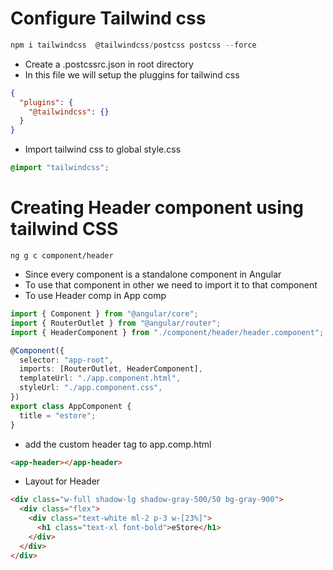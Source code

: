 # Configure Tailwind css

```js
npm i tailwindcss  @tailwindcss/postcss postcss --force
```

- Create a .postcssrc.json in root directory
- In this file we will setup the pluggins for tailwind css

```json
{
  "plugins": {
    "@tailwindcss": {}
  }
}
```

- Import tailwind css to global style.css

```css
@import "tailwindcss";
```

# Creating Header component using tailwind CSS

```shell
ng g c component/header
```

- Since every component is a standalone component in Angular
- To use that component in other we need to import it to that component
- To use Header comp in App comp

```ts
import { Component } from "@angular/core";
import { RouterOutlet } from "@angular/router";
import { HeaderComponent } from "./component/header/header.component";

@Component({
  selector: "app-root",
  imports: [RouterOutlet, HeaderComponent],
  templateUrl: "./app.component.html",
  styleUrl: "./app.component.css",
})
export class AppComponent {
  title = "estore";
}
```

- add the custom header tag to app.comp.html

```html
<app-header></app-header>
```

- Layout for Header

```html
<div class="w-full shadow-lg shadow-gray-500/50 bg-gray-900">
  <div class="flex">
    <div class="text-white ml-2 p-3 w-[23%]">
      <h1 class="text-xl font-bold">eStore</h1>
    </div>
  </div>
</div>
```
